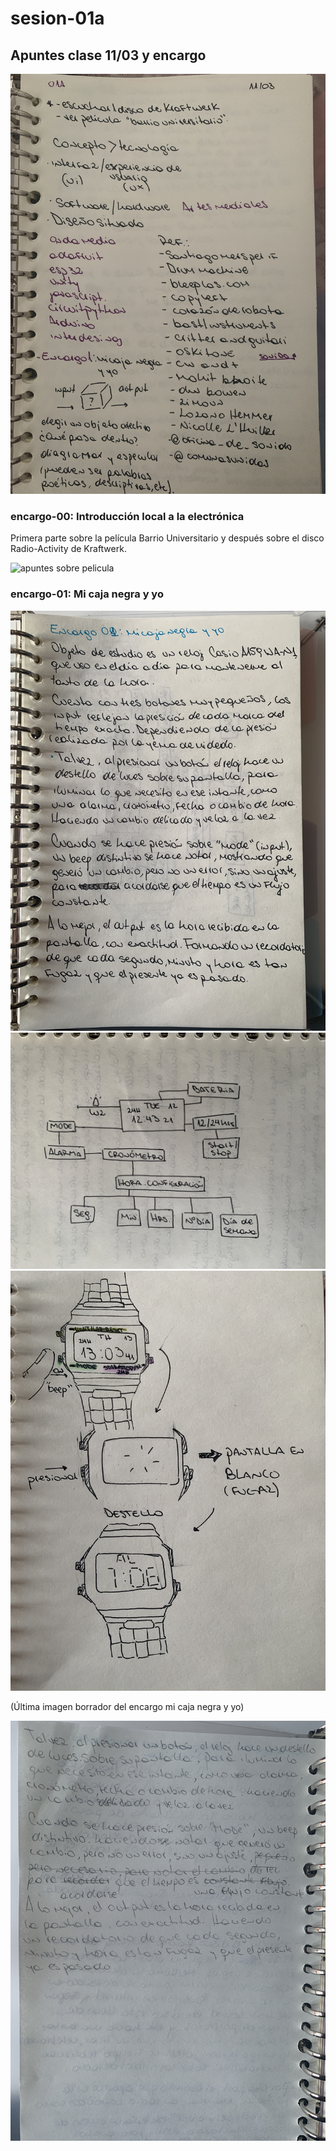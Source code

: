 # sesion-01a

## Apuntes clase 11/03 y encargo

![apuntes durante la clase](./archivos/apuntes-01a.jpg)

### encargo-00: Introducción local a la electrónica

Primera parte sobre la película Barrio Universitario y después sobre el disco Radio-Activity de Kraftwerk.

![apuntes sobre pelicula](./archivos/apuntes-pelicula.jpg)

### encargo-01: Mi caja negra y yo

![apuntes sobre mi caja negra parte 1 de 4](./archivos/encargo-01-caja-negra-01.jpg)
![apuntes sobre mi caja negra parte 2 de 4](./archivos/encargo-01-caja-negra-02.jpg)
![apuntes sobre mi caja negra parte 3 de 4](./archivos/encargo-01-caja-negra-03.jpg)

(Última imagen borrador del encargo mi caja negra y yo)

![apuntes sobre mi caja negra parte 4 de 4](./archivos/encargo-01-caja-negra-04.jpg)
